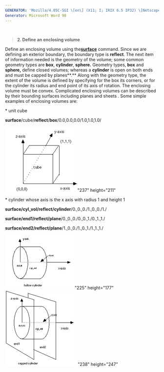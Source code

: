 ```yaml
---
GENERATOR: 'Mozilla/4.05C-SGI \[en\] (X11; I; IRIX 6.5 IP32) \[Netscape\]'
Generator: Microsoft Word 98
---
```


 

> **2. Define an enclosing volume**

Define an enclosing volume using the[**surface**](SURFACE.html) command.
Since we are defining an exterior boundary, the boundary type is
**reflect**. The next item of information needed is the geometry of the
volume; some common geometry types are **box**, **cylinder**,
**sphere.** Geometry types, **box** and **sphere,** define closed
volumes; whereas a **cylinder** is open on both ends and must be capped
by planes**.** Along with the geometry type, the extent of the volume is
defined by specifying for the box its corners, or for the cylinder its
radius and end point of its axis of rotation. The enclosing volume must
be convex. Complicated enclosing volumes can be described by their
bounding surfaces including planes and sheets . Some simple examples of
enclosing volumes are:

\* unit cube

**surface**/cube/**reflect**/**box**/0.0,0.0,0.0/1.0,1.0,1.0/

![](Image219.gif)"237" height="211"

\* cylinder whose axis is the x axis with radius 1 and height 1

**surface/cyl\_vol/reflect/cylinder**/0.,0.,0./1.,0.,0./1./

**surface/end1/reflect/plane**/0.,0.,0./0.,0.,1./0.,1.,1./

**surface/end2/reflect/plane**/1.,0.,0./1.,0.,1./1.,1.,1./

![](Image220.gif)"225" height="177"![](Image221.gif)"238"
height="247"

